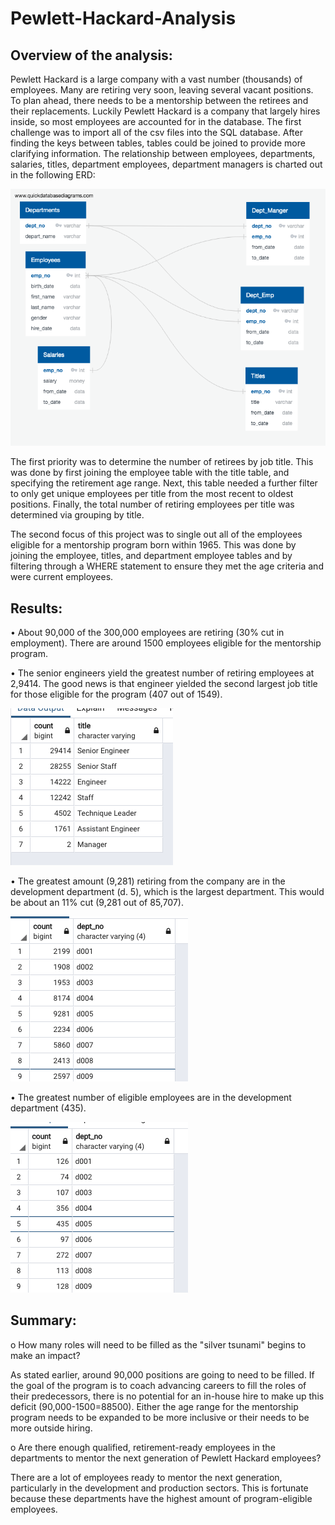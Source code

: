 # Pewlett-Hackard-Analysis

## Overview of the analysis:

Pewlett Hackard is a large company with a vast number (thousands) of employees. Many are retiring very soon, leaving several vacant positions. To plan ahead, there needs to be a mentorship between the retirees and their replacements. Luckily Pewlett Hackard is a company that largely hires inside, so most employees are accounted for in the database. The first challenge was to import all of the csv files into the SQL database. After finding the keys between tables, tables could be joined to provide more clarifying information. The relationship between employees, departments, salaries, titles, department employees, department managers is charted out in the following ERD: 

![image](https://github.com/mcpoley/Pewlett-Hackard-Analysis/blob/main/images/EmployeeDB.png)

The first priority was to determine the number of retirees by job title. This was done by first joining the employee table with the title table, and specifying the retirement age range. Next, this table needed a further filter to only get unique employees per title from the most recent to oldest positions. Finally, the total number of retiring employees per title was determined via grouping by title. 

The second focus of this project was to single out all of the employees eligible for a mentorship program born within 1965. This was done by joining the employee, titles, and department employee tables and by filtering through a WHERE statement to ensure they met the age criteria and were current employees.  

## Results:

•	About 90,000 of the 300,000 employees are retiring (30% cut in employment). There are around 1500 employees eligible for the mentorship program. 

•	The senior engineers yield the greatest number of retiring employees at 2,9414. The good news is that engineer yielded the second largest job title for those eligible for the program (407 out of 1549). 

![images](https://github.com/mcpoley/Pewlett-Hackard-Analysis/blob/main/images/retirees_by_title.png)

•	The greatest amount (9,281) retiring from the company are in the development department (d. 5), which is the largest department. This would be about an 11% cut (9,281 out of 85,707). 

![images](https://github.com/mcpoley/Pewlett-Hackard-Analysis/blob/main/images/retirees_by_dept.png)

•	The greatest number of eligible employees are in the development department (435).

![images](https://github.com/mcpoley/Pewlett-Hackard-Analysis/blob/main/images/eligible_by_dept.png)

## Summary:

o	How many roles will need to be filled as the "silver tsunami" begins to make an impact?

As stated earlier, around 90,000 positions are going to need to be filled. If the goal of the program is to coach advancing careers to fill the roles of their predecessors, there is no potential for an in-house hire to make up this deficit (90,000-1500=88500). Either the age range for the mentorship program needs to be expanded to be more inclusive or their needs to be more outside hiring. 

o	Are there enough qualified, retirement-ready employees in the departments to mentor the next generation of Pewlett Hackard employees?

There are a lot of employees ready to mentor the next generation, particularly in the development and production sectors. This is fortunate because these departments have the highest amount of program-eligible employees. 

